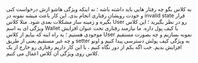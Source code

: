 به کلاس بگو چه رفتار هایی باید داشته باشه ؛ نه اینکه ویژگی هاشو ازش درخواست کنی و خودت رویشان رفتاری انجام بدی. این کار باعث میشه نمونه در invalid state قرار بگیره و زمینه ساز مشکلات بعدی شود.
مثلا کلاس User رو در نظر بگیرید ؛
این کلاس ویژگی ای به اسم Wallet یا کیف پول داره.
ما نیازمند رفتاری تحت عنوان افزایش موجودی هستیم ؛ 
یه راه اینه که بیایم از کلاس User نمونه بسازیم و چه بصورت مستقیم و چه غیر مستقیم یعنی از طریق setter به ویژگی کیف پولش دسترسی پیدا کنیم و اونو افزایش بدیم.
خب اگه یکم از دور نگاه کنیم ، با این کار داریم رفتاری رو خارج از یک کلاس روی ویژگی آن کلاس اعمال می کنیم.

